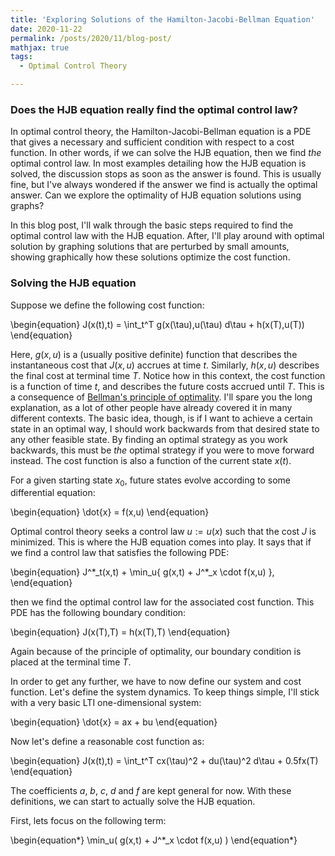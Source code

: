 ```yaml
---
title: 'Exploring Solutions of the Hamilton-Jacobi-Bellman Equation'
date: 2020-11-22
permalink: /posts/2020/11/blog-post/
mathjax: true
tags:
  - Optimal Control Theory

---
```


### Does the HJB equation really find the optimal control law?

In optimal control theory, the Hamilton-Jacobi-Bellman equation is a PDE that gives a necessary and sufficient condition with respect to a cost function. In other words, if we can solve the HJB equation, then we find _the_ optimal control law. In most examples detailing how the HJB equation is solved, the discussion stops as soon as the answer is found. This is usually fine, but I've always wondered if the answer we find is actually the optimal answer. Can we explore the optimality of HJB equation solutions using graphs?

In this blog post, I'll walk through the basic steps required to find the optimal control law with the HJB equation. After, I'll play around with optimal solution by graphing solutions that are perturbed by small amounts, showing graphically how these solutions optimize the cost function.

### Solving the HJB equation

Suppose we define the following cost function:

\begin{equation}
J(x(t),t) = \int_t^T g(x(\tau),u(\tau) d\tau + h(x(T),u(T))
\end{equation}

Here, $g(x,u)$ is a (usually positive definite) function that describes the instantaneous cost that $J(x,u)$ accrues at time $t$. Similarly, $h(x,u)$ describes the final cost at terminal time $T$. Notice how in this context, the cost function is a function of time $t$, and describes the future costs accrued until $T$. This is a consequence of [Bellman's principle of optimality](https://en.wikipedia.org/wiki/Bellman_equation#Bellman's_principle_of_optimality). I'll spare you the long explanation, as a lot of other people have already covered it in many different contexts. The basic idea, though, is if I want to achieve a certain state in an optimal way, I should work backwards from that desired state to any other feasible state. By finding an optimal strategy as you work backwards, this must be _the_ optimal strategy if you were to move forward instead. The cost function is also a function of the current state $x(t)$. 

For a given starting state $x_0$, future states evolve according to some differential equation:

\begin{equation}
\dot{x} = f(x,u)
\end{equation}

Optimal control theory seeks a control law $u := u(x)$ such that the cost $J$ is minimized. This is where the HJB equation comes into play. It says that if we find a control law that satisfies the following PDE:

\begin{equation}
J^\*\_t(x,t) + \min\_u{ g(x,t) + J^\*\_x \cdot f(x,u) },
\end{equation}

then we find the optimal control law for the associated cost function. This PDE has the following boundary condition:

\begin{equation}
J(x(T),T) = h(x(T),T)
\end{equation}

Again because of the principle of optimality, our boundary condition is placed at the terminal time $T$.

In order to get any further, we have to now define our system and cost function. Let's define the system dynamics. To keep things simple, I'll stick with a very basic LTI one-dimensional system:

\begin{equation}
\dot{x} = ax + bu
\end{equation}

Now let's define a reasonable cost function as:

\begin{equation}
J(x(t),t) = \int_t^T cx(\tau)^2 + du(\tau)^2 d\tau + 0.5fx(T)
\end{equation}

The coefficients $a$, $b$, $c$, $d$ and $f$ are kept general for now. With these definitions, we can start to actually solve the HJB equation.

First, lets focus on the following term:

\begin{equation\*}
\min\_u( g(x,t) + J^\*\_x \cdot f(x,u) )
\end{equation\*}



